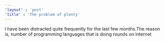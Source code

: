 ```yaml
---
'layout' : 'post'
'title' : 'The problem of plenty'
---
```


<p>I have been distracted quite frequently for the last few months.The reason is, number of programming languages that is doing rounds on internet</p>

